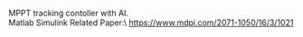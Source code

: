 MPPT tracking contoller with AI.\
Matlab Simulink
Related Paper:\\
https://www.mdpi.com/2071-1050/16/3/1021
